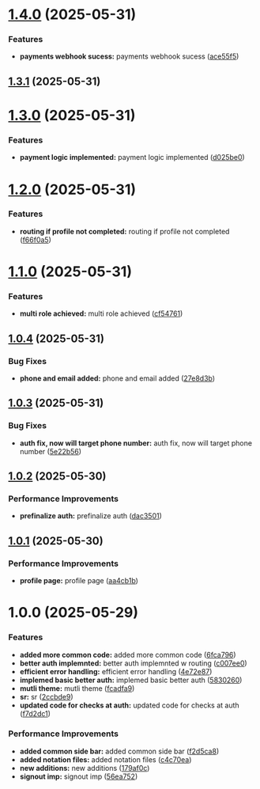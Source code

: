 # [1.4.0](https://github.com/leocodeio/leostack/compare/v1.3.1...v1.4.0) (2025-05-31)


### Features

* **payments webhook sucess:** payments webhook sucess ([ace55f5](https://github.com/leocodeio/leostack/commit/ace55f58f5deaa049b156137527a3051e9d1cb14))

## [1.3.1](https://github.com/leocodeio/leostack/compare/v1.3.0...v1.3.1) (2025-05-31)

# [1.3.0](https://github.com/leocodeio/leostack/compare/v1.2.0...v1.3.0) (2025-05-31)


### Features

* **payment logic implemented:** payment logic implemented ([d025be0](https://github.com/leocodeio/leostack/commit/d025be0e43c542cae5419c580ff3c0d082a94ea3))

# [1.2.0](https://github.com/leocodeio/leostack/compare/v1.1.0...v1.2.0) (2025-05-31)


### Features

* **routing if profile not completed:** routing if profile not completed ([f66f0a5](https://github.com/leocodeio/leostack/commit/f66f0a5c4557859338068fba53a05d3cf34fafa8))

# [1.1.0](https://github.com/leocodeio/leostack/compare/v1.0.4...v1.1.0) (2025-05-31)


### Features

* **multi role achieved:** multi role achieved ([cf54761](https://github.com/leocodeio/leostack/commit/cf547614cd9d3a2004beedc7b85abaf678e26c20))

## [1.0.4](https://github.com/leocodeio/leostack/compare/v1.0.3...v1.0.4) (2025-05-31)


### Bug Fixes

* **phone and email added:** phone and email added ([27e8d3b](https://github.com/leocodeio/leostack/commit/27e8d3be095aae8c1912dd352b4bbd8125950332))

## [1.0.3](https://github.com/leocodeio/leostack/compare/v1.0.2...v1.0.3) (2025-05-31)


### Bug Fixes

* **auth fix, now will target phone number:** auth fix, now will target phone number ([5e22b56](https://github.com/leocodeio/leostack/commit/5e22b56f3ad45b6006c0acb4a19166210b657d04))

## [1.0.2](https://github.com/leocodeio/leostack/compare/v1.0.1...v1.0.2) (2025-05-30)


### Performance Improvements

* **prefinalize auth:** prefinalize auth ([dac3501](https://github.com/leocodeio/leostack/commit/dac35011edcfd4d3c7150e525a076181f4f6f6ad))

## [1.0.1](https://github.com/leocodeio/leostack/compare/v1.0.0...v1.0.1) (2025-05-30)


### Performance Improvements

* **profile page:** profile page ([aa4cb1b](https://github.com/leocodeio/leostack/commit/aa4cb1bc5b6a74a152f5e24070f14f46cc92e9a8))

# 1.0.0 (2025-05-29)


### Features

* **added more common code:** added more common code ([6fca796](https://github.com/leocodeio/leostack/commit/6fca796a019c0599076421a5e3084f3f15461eaf))
* **better auth implemnted:** better auth implemnted w routing ([c007ee0](https://github.com/leocodeio/leostack/commit/c007ee0f7f5e8524623daad819f50a9f6a5a2a53))
* **efficient error handling:** efficient error handling ([4e72e87](https://github.com/leocodeio/leostack/commit/4e72e87033ace943230d566ae629d2dd4e312bec))
* **implemed basic better auth:** implemed basic better auth ([5830260](https://github.com/leocodeio/leostack/commit/5830260ca31a9fbfcb67984571425043e79f3e2d))
* **mutli theme:** mutli theme ([fcadfa9](https://github.com/leocodeio/leostack/commit/fcadfa9f1f6f7ca0d4a82b3781d3b3f35a1ced1f))
* **sr:** sr ([2ccbde9](https://github.com/leocodeio/leostack/commit/2ccbde9e39be16b8b0934769b1ba6bc06747138f))
* **updated code for checks at auth:** updated code for checks at auth ([f7d2dc1](https://github.com/leocodeio/leostack/commit/f7d2dc1061e2f48e7ab21c28b705a3383d46db8e))


### Performance Improvements

* **added common side bar:** added common side bar ([f2d5ca8](https://github.com/leocodeio/leostack/commit/f2d5ca8f5cabb284cdcc5d40239a83c9c2303996))
* **added notation files:** added notation files ([c4c70ea](https://github.com/leocodeio/leostack/commit/c4c70eab6ffef2c98f19df3cd2f408e3f3316f32))
* **new additions:** new additions ([179af0c](https://github.com/leocodeio/leostack/commit/179af0cb61c1b0e77f1edc06bbf4062fa3c30d7a))
* **signout imp:** signout imp ([56ea752](https://github.com/leocodeio/leostack/commit/56ea752f7191d07f4408052bc50b1d0d62400abf))
